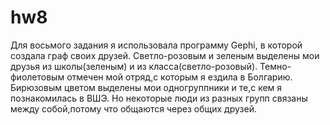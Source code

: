 # hw8
Для восьмого задания я использовала программу Gephi, в которой создала граф своих друзей.
Светло-розовым и зеленым выделены мои друзья из школы(зеленым) и из класса(светло-розовый).
Темно-фиолетовым отмечен мой отряд,с которым я ездила в Болгарию.
Бирюзовым цветом выделены мои одногруппники и те,с кем я познакомилась в ВШЭ.
Но некоторые люди из разных групп связаны между собой,потому что общаются через общих друзей.
